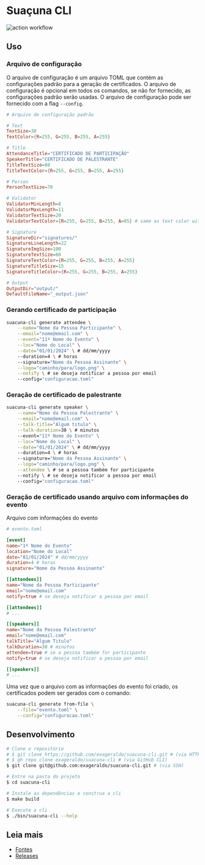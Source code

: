 # Suaçuna CLI

![action workflow](https://github.com/exageraldo/suacuna-cli/actions/workflows/release.yml/badge.svg)

## Uso

### Arquivo de configuração

O arquivo de configuração é um arquivo TOML que contém as configurações padrão para a geração de certificados. O arquivo de configuração é opcional em todos os comandos, se não for fornecido, as configurações padrão serão usadas. O arquivo de configuração pode ser fornecido com a flag `--config`.

```toml
# Arquivo de configuração padrão

# Text
TextSize=30
TextColor={R=255, G=255, B=255, A=255}

# Title
AttendanceTitle="CERTIFICADO DE PARTICIPAÇÃO"
SpeakerTitle="CERTIFICADO DE PALESTRANTE"
TitleTextSize=80
TitleTextColor={R=255, G=255, B=255, A=255}

# Person
PersonTextSize=70

# Validator
ValidatorMinLength=8
ValidatorMaxLength=11
ValidatorTextSize=20
ValidatorTextColor={R=255, G=255, B=255, A=85} # same as text color with 1/3 of the alpha

# Signature
SignatureDir="signatures/"
SignatureLineLength=22
SignatureImgSize=100
SignatureTextSize=60
SignatureTextColor={R=255, G=255, B=255, A=255}
SignatureTitleSize=15
SignatureTitleColor={R=255, G=255, B=255, A=255}

# Output
OutputDir="output/"
DefaultFileName="_output.json"
```

### Gerando certificado de participação

```sh
suacuna-cli generate attendee \
    --name="Nome da Pessoa Participante" \
    --email="nome@email.com" \
    --event="11º Nome do Evento" \
    --loc="Nome do Local" \
    --date="01/01/2024" \ # dd/mm/yyyy
    --duration=4 \ # horas
    --signature="Nome da Pessoa Assinante" \
    --logo="caminho/para/logo.png" \
    --notify \ # se deseja notificar a pessoa por email
    --config="configuracao.toml"
```

### Geração de certificado de palestrante

```sh
suacuna-cli generate speaker \
    --name="Nome da Pessoa Palestrante" \
    --email="nome@email.com" \
    --talk-title="Algum titulo" \
    --talk-duration=30 \ # minutos
    --event="11º Nome do Evento" \
    --loc="Nome do Local" \
    --date="01/01/2024" \ # dd/mm/yyyy
    --duration=4 \ # horas
    --signature="Nome da Pessoa Assinante" \
    --logo="caminho/para/logo.png" \
    --attendee \ # se a pessoa também for participante
    --notify \ # se deseja notificar a pessoa por email
    --config="configuracao.toml"
```

### Geração de certificado usando arquivo com informações do evento

Arquivo com informações do evento

```toml
# evento.toml

[event]
name="1º Nome do Evento"
location="Nome do Local"
date="01/01/2024" # dd/mm/yyyy
duration=4 # horas
signature="Nome da Pessoa Assinante"

[[attendees]]
name="Nome da Pessoa Participante"
email="nome@email.com"
notify=true # se deseja notificar a pessoa por email

[[attendees]]
# ...

[[speakers]]
name="Nome da Pessoa Palestrante"
email="nome@email.com"
talkTitle="Algum Titulo"
talkDuration=30 # minutos
attendee=true # se a pessoa também for participante
notify=true # se deseja notificar a pessoa por email

[[speakers]]
# ...
```

Uma vez que o arquivo com as informações do evento foi criado, os certificados podem ser gerados com o comando:

```sh
suacuna-cli generate from-file \
    --file="evento.toml" \
    --config="configuracao.toml"
```


## Desenvolvimento

```sh
# Clone o repositório
# $ git clone https://github.com/exageraldo/suacuna-cli.git # (via HTTPS)
# $ gh repo clone exageraldo/suacuna-cli # (via GitHub CLI)
$ git clone git@github.com:exageraldo/suacuna-cli.git # (via SSH)

# Entre na pasta do projeto
$ cd suacuna-cli

# Instale as dependências e construa a cli
$ make build

# Execute a cli
$ ./bin/suacuna-cli --help
```


## Leia mais

- [Fontes](fonts/README.md)
- [Releases](https://github.com/exageraldo/suacuna-cli/releases)